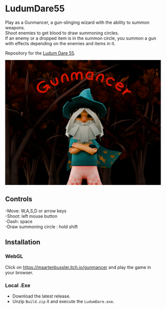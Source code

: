 # LudumDare55

Play as a Gunmancer, a gun-slinging wizard with the ability to summon weapons.  
Shoot enemies to get blood to draw summoning circles.  
If an enemy or a dropped item is in the summon circle, you summon a gun with effects depending on the enemies and items in it.  

Repository for the [Ludum Dare 55](https://ldjam.com/events/ludum-dare/55).

![Cover](Cover.png)

## Controls

-Move: W,A,S,D or arrow keys  
-Shoot: left mouse button  
-Dash: space  
-Draw summoning circle : hold shift  

## Installation

### WebGL

Click on https://maartenbussler.itch.io/gunmancer and play the game in your browser.

### Local .Exe

- Download the latest release.
- Unzip `Build.zip` it and execute the `LudumDare.exe`.
